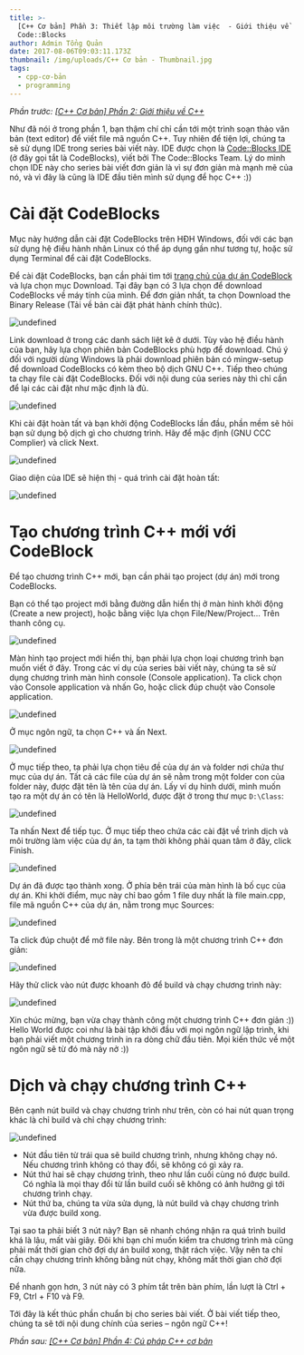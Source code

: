 ```yaml
---
title: >-
  [C++ Cơ bản] Phần 3: Thiết lập môi trường làm việc  - Giới thiệu về
  Code::Blocks
author: Admin Tổng Quản
date: 2017-08-06T09:03:11.173Z
thumbnail: /img/uploads/C++ Cơ bản - Thumbnail.jpg
tags:
  - cpp-cơ-bản
  - programming
---
```

*Phần trước: [\[C++ Cơ bản\] Phần 2: Giới thiệu về C++](http://cowboycoder.tech/article/c-co-ban-phan-2-gioi-thieu-ve-c)*

Như đã nói ở trong phần 1, bạn thậm chí chỉ cần tới một trình soạn thảo văn bản (text editor) để viết file mã nguồn C++. Tuy nhiên để tiện lợi, chúng ta sẽ sử dụng IDE trong series bài viết này. IDE được chọn là [Code::Blocks IDE](http://www.codeblocks.org/) (ở đây gọi tắt là CodeBlocks), viết bởi The Code::Blocks Team. Lý do mình chọn IDE này cho series bài viết đơn giản là vì sự đơn giản mà mạnh mẽ của nó, và vì đây là cũng là IDE đầu tiên mình sử dụng để học C++ :))

# Cài đặt CodeBlocks

Mục này hướng dẫn cài đặt CodeBlocks trên HĐH Windows, đối với các bạn sử dụng hệ điều hành nhân Linux có thể áp dụng gần như tương tự, hoặc sử dụng Terminal để cài đặt CodeBlocks.

Để cài đặt CodeBlocks, bạn cần phải tìm tới [trang chủ của dự án CodeBlock](http://www.codeblocks.org/) và lựa chọn mục Download. Tại đây bạn có 3 lựa chọn để download CodeBlocks về máy tính của mình. Để đơn giản nhất, ta chọn Download the Binary Release (Tải về bản cài đặt phát hành chính thức).

![undefined](/img/uploads/cpp-cơ-bản-3-1.jpg)
 
Link download ở trong các danh sách liệt kê ở dưới. Tùy vào hệ điều hành của bạn, hãy lựa chọn phiên bản CodeBlocks phù hợp để download. Chú ý đối với người dùng Windows là phải download phiên bản có mingw-setup để download CodeBlocks có kèm theo bộ dịch GNU C++.
Tiếp theo chúng ta chạy file cài đặt CodeBlocks. Đối với nội dung của series này thì chỉ cần để lại các cài đặt như mặc định là đủ.

![undefined](/img/uploads/cpp-cơ-bản-3-2.jpg)
 
Khi cài đặt hoàn tất và bạn khởi động CodeBlocks lần đầu, phần mềm sẽ hỏi bạn sử dụng bộ dịch gì cho chương trình. Hãy để mặc định (GNU CCC Complier) và click Next.

![undefined](/img/uploads/cpp-cơ-bản-3-3.jpg)
 
Giao diện của IDE sẽ hiện thị - quá trình cài đặt hoàn tất:

![undefined](/img/uploads/cpp-cơ-bản-3-4.jpg)
 
# Tạo chương trình C++ mới với CodeBlock

Để tạo chương trình C++ mới, bạn cần phải tạo project (dự án) mới trong CodeBlocks.

Bạn có thể tạo project mới bằng đường dẫn hiển thị ở màn hình khởi động (Create a new project), hoặc bằng việc lựa chọn File/New/Project… Trên thanh công cụ.

![undefined](/img/uploads/cpp-cơ-bản-3-5.jpg)
 
Màn hình tạo project mới hiển thị, bạn phải lựa chọn loại chương trình bạn muốn viết ở đây. Trong các ví dụ của series bài viết này, chúng ta sẽ sử dụng chương trình màn hình console (Console application). Ta click chọn vào Console application và nhấn Go, hoặc click đúp chuột vào Console application.

![undefined](/img/uploads/cpp-cơ-bản-3-6.jpg)
 
Ở mục ngôn ngữ, ta chọn C++ và ấn Next.

![undefined](/img/uploads/cpp-cơ-bản-3-7.jpg)
 
Ở mục tiếp theo, ta phải lựa chọn tiêu đề của dự án và folder nơi chứa thư mục của dự án. Tất cả các file của dự án sẽ nằm trong một folder con của folder này, được đặt tên là tên của dự án. Lấy ví dụ hình dưới, mình muốn tạo ra một dự án có tên là HelloWorld, được đặt ở trong thư mục ```D:\Class```:

![undefined](/img/uploads/cpp-cơ-bản-3-8.jpg)
 
Ta nhấn Next để tiếp tục. Ở mục tiếp theo chứa các cài đặt về trình dịch và môi trường làm việc của dự án, ta tạm thời không phải quan tâm ở đây, click Finish.

![undefined](/img/uploads/cpp-cơ-bản-3-9.jpg)
 
Dự án đã được tạo thành xong. Ở phía bên trái của màn hình là bố cục của dự án. Khi khởi điểm, mục này chỉ bao gồm 1 file duy nhất là file main.cpp, file mã nguồn C++ của dự án, nằm trong mục Sources:

![undefined](/img/uploads/cpp-cơ-bản-3-10.jpg)
 
Ta click đúp chuột để mở file này. Bên trong là một chương trình C++ đơn giản:

![undefined](/img/uploads/cpp-cơ-bản-3-11.jpg)
 
Hãy thử click vào nút được khoanh đỏ để build và chạy chương trình này:

![undefined](/img/uploads/cpp-cơ-bản-3-12.jpg)
 
Xin chúc mừng, bạn vừa chạy thành công một chương trình C++ đơn giản :)) Hello World được coi như là bài tập khởi đầu với mọi ngôn ngữ lập trình, khi bạn phải viết một chương trình in ra dòng chữ đầu tiên. Mọi kiến thức về một ngôn ngữ sẽ từ đó mà nảy nở :))

# Dịch và chạy chương trình C++

Bên cạnh nút build và chạy chương trình như trên, còn có hai nút quan trọng khác là chỉ build và chỉ chạy chương trình:

![undefined](/img/uploads/cpp-cơ-bản-3-13.jpg)
 
* Nút đầu tiên từ trái qua sẽ build chương trình, nhưng không chạy nó. Nếu chương trình không có thay đổi, sẽ không có gì xảy ra.
* Nút thứ hai sẽ chạy chương trình, theo như lần cuối cùng nó được build. Có nghĩa là mọi thay đổi từ lần build cuối sẽ không có ảnh hưởng gì tới chương trình chạy.
* Nút thứ ba, chúng ta vừa sửa dụng, là nút build và chạy chương trình vừa được build xong.

Tại sao ta phải biết 3 nút này? Bạn sẽ nhanh chóng nhận ra quá trình build khá là lâu, mất vài giây. Đôi khi bạn chỉ muốn kiểm tra chương trình mà cũng phải mất thời gian chờ đợi dự án build xong, thật rách việc. Vậy nên ta chỉ cần chạy chương trình không bằng nút chạy, không mất thời gian chờ đợi nữa.

Để nhanh gọn hơn, 3 nút này có 3 phím tắt trên bàn phím, lần lượt là Ctrl + F9, Ctrl + F10 và F9.

Tới đây là kết thúc phần chuẩn bị cho series bài viết. Ở bài viết tiếp theo, chúng ta sẽ tới nội dung chính của series – ngôn ngữ C++!

*Phần sau: [\[C++ Cơ bản\] Phần 4: Cú pháp C++ cơ bản](http://cowboycoder.tech/article/c-co-ban-phan-4-cu-phap-c-co-ban)*

